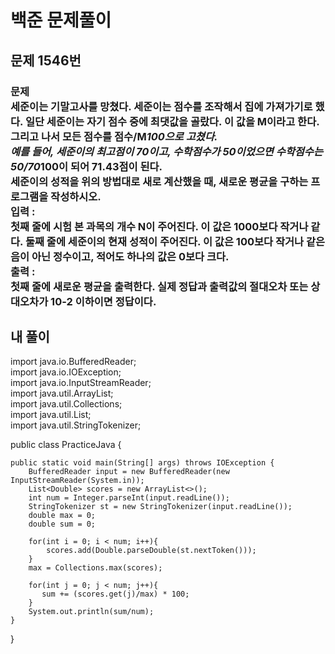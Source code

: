 # 백준 문제풀이

## 문제 1546번
### 문제<br>세준이는 기말고사를 망쳤다. 세준이는 점수를 조작해서 집에 가져가기로 했다. 일단 세준이는 자기 점수 중에 최댓값을 골랐다. 이 값을 M이라고 한다. 그리고 나서 모든 점수를 점수/M*100으로 고쳤다.<br> 예를 들어, 세준이의 최고점이 70이고, 수학점수가 50이었으면 수학점수는 50/70*100이 되어 71.43점이 된다.<br>세준이의 성적을 위의 방법대로 새로 계산했을 때, 새로운 평균을 구하는 프로그램을 작성하시오.<br>입력 : <br>첫째 줄에 시험 본 과목의 개수 N이 주어진다. 이 값은 1000보다 작거나 같다. 둘째 줄에 세준이의 현재 성적이 주어진다. 이 값은 100보다 작거나 같은 음이 아닌 정수이고, 적어도 하나의 값은 0보다 크다.<br>출력 : <br>첫째 줄에 새로운 평균을 출력한다. 실제 정답과 출력값의 절대오차 또는 상대오차가 10-2 이하이면 정답이다.
## 내 풀이
import java.io.BufferedReader;<br>
import java.io.IOException;<br>
import java.io.InputStreamReader;<br>
import java.util.ArrayList;<br>
import java.util.Collections;<br>
import java.util.List;<br>
import java.util.StringTokenizer;<br>

public class PracticeJava {

    public static void main(String[] args) throws IOException {
        BufferedReader input = new BufferedReader(new InputStreamReader(System.in));
        List<Double> scores = new ArrayList<>();
        int num = Integer.parseInt(input.readLine());
        StringTokenizer st = new StringTokenizer(input.readLine());
        double max = 0;
        double sum = 0;

        for(int i = 0; i < num; i++){
            scores.add(Double.parseDouble(st.nextToken()));
        }
        max = Collections.max(scores);

        for(int j = 0; j < num; j++){
           sum += (scores.get(j)/max) * 100;
        }
        System.out.println(sum/num);
    }
}